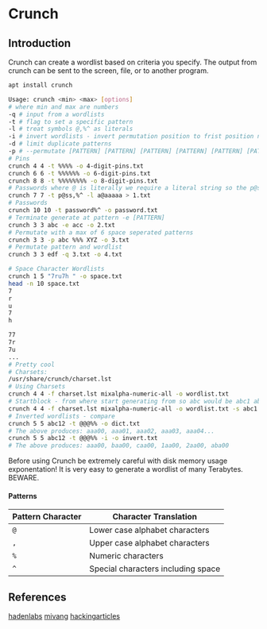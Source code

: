 # Crunch

## Introduction

Crunch can create a wordlist based on criteria you specify. The output from crunch can be sent to the screen, file, or to another program.

```bash
apt install crunch
```

```bash
Usage: crunch <min> <max> [options]
# where min and max are numbers
-q # input from a wordlists
-t # flag to set a specific pattern 
-l # treat symbols @,%^ as literals
-i # invert wordlists - invert permutation position to frist position not last
-d # limit duplicate patterns
-p # --permutate [PATTERN] [PATTERN] [PATTERN] [PATTERN] [PATTERN] [PATTERN] - max is 6
# Pins
crunch 4 4 -t %%%% -o 4-digit-pins.txt
crunch 6 6 -t %%%%%% -o 6-digit-pins.txt
crunch 8 8 -t %%%%%%%% -o 8-digit-pins.txt
# Passwords where @ is literally we require a literal string so the p@ss[PATTERN] is generated
crunch 7 7 -t p@ss,%^ -l a@aaaaa > 1.txt
# Passwords
crunch 10 10 -t password%^ -o password.txt
# Terminate generate at pattern -e [PATTERN]
crunch 3 3 abc -e acc -o 2.txt
# Permutate with a max of 6 space seperated patterns
crunch 3 3 -p abc %%% XYZ -o 3.txt
# Permutate pattern and wordlist
crunch 3 3 edf -q 3.txt -o 4.txt

# Space Character Wordlists
crunch 1 5 "7ru7h " -o space.txt
head -n 10 space.txt
7
r
u
7
h

77
7r
7u
...
# Pretty cool
# Charsets:
/usr/share/crunch/charset.lst
# Using Charsets
crunch 4 4 -f charset.lst mixalpha-numeric-all -o wordlist.txt
# Startblock - from where start generating from so abc would be abc1 abc2 abc3...
crunch 4 4 -f charset.lst mixalpha-numeric-all -o wordlist.txt -s abc1
# Inverted wordlists - compare 
crunch 5 5 abc12 -t @@@%% -o dict.txt
# The above produces: aaa00, aaa01, aaa02, aaa03, aaa04...
crunch 5 5 abc12 -t @@@%% -i -o invert.txt
# The above produces: aaa00, baa00, caa00, 1aa00, 2aa00, aba00

```
Before using Crunch be extremely careful with disk memory usage exponentation! It is very easy to generate a wordlist of many Terabytes. BEWARE.

#### Patterns
Pattern Character | Character Translation
---  | ---
`@` | Lower case alphabet characters
`,` | Upper case alphabet characters
`%` | Numeric characters
`^` | Special characters including space



## References

[hadenlabs](https://github.com/hadenlabs/cheatsheet/blob/develop/crunch)
[mivang](https://github.com/mivang/cheatsheets/blob/master/crunch)
[hackingarticles](https://www.hackingarticles.in/a-detailed-guide-on-crunch/)
